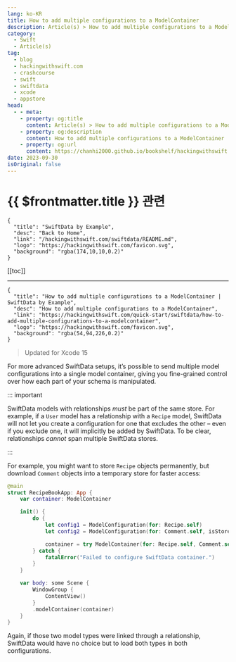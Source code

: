 ```yaml
---
lang: ko-KR
title: How to add multiple configurations to a ModelContainer
description: Article(s) > How to add multiple configurations to a ModelContainer
category:
  - Swift
  - Article(s)
tag: 
  - blog
  - hackingwithswift.com
  - crashcourse
  - swift
  - swiftdata
  - xcode
  - appstore
head:
  - - meta:
    - property: og:title
      content: Article(s) > How to add multiple configurations to a ModelContainer
    - property: og:description
      content: How to add multiple configurations to a ModelContainer
    - property: og:url
      content: https://chanhi2000.github.io/bookshelf/hackingwithswift.com/swiftdata/how-to-add-multiple-configurations-to-a-modelcontainer.html
date: 2023-09-30
isOriginal: false
---
```


# {{ $frontmatter.title }} 관련

```component VPCard
{
  "title": "SwiftData by Example",
  "desc": "Back to Home",
  "link": "/hackingwithswift.com/swiftdata/README.md",
  "logo": "https://hackingwithswift.com/favicon.svg",
  "background": "rgba(174,10,10,0.2)"
}
```

[[toc]]

---

```component VPCard
{
  "title": "How to add multiple configurations to a ModelContainer | SwiftData by Example",
  "desc": "How to add multiple configurations to a ModelContainer",
  "link": "https://hackingwithswift.com/quick-start/swiftdata/how-to-add-multiple-configurations-to-a-modelcontainer", 
  "logo": "https://hackingwithswift.com/favicon.svg",
  "background": "rgba(54,94,226,0.2)"
}
```

> Updated for Xcode 15

For more advanced SwiftData setups, it’s possible to send multiple model configurations into a single model container, giving you fine-grained control over how each part of your schema is manipulated.

::: important

SwiftData models with relationships *must* be part of the same store. For example, if a `User` model has a relationship with a `Recipe` model, SwiftData will not let you create a configuration for one that excludes the other – even if you exclude one, it will implicitly be added by SwiftData. To be clear, relationships *cannot* span multiple SwiftData stores.

:::

For example, you might want to store `Recipe` objects permanently, but download `Comment` objects into a temporary store for faster access:

```swift
@main
struct RecipeBookApp: App {
    var container: ModelContainer

    init() {
        do {
            let config1 = ModelConfiguration(for: Recipe.self)
            let config2 = ModelConfiguration(for: Comment.self, isStoredInMemoryOnly: true)

            container = try ModelContainer(for: Recipe.self, Comment.self, configurations: config1, config2)
        } catch {
            fatalError("Failed to configure SwiftData container.")
        }
    }

    var body: some Scene {
        WindowGroup {
            ContentView()
        }
        .modelContainer(container)
    }
}
```

Again, if those two model types were linked through a relationship, SwiftData would have no choice but to load both types in both configurations.

